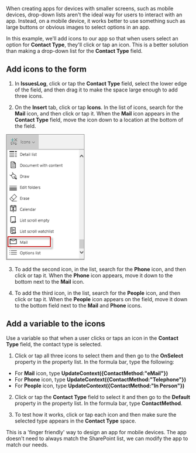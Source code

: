 <properties
   pageTitle="Add icons to forms | Microsoft PowerApps"
   description="Add icons to forms"
   services=""
   suite="powerapps"
   documentationCenter="na"
   authors="v-subohe"
   manager="anneta"
   editor=""
   tags=""/>

<tags
   ms.service="powerapps"
   ms.devlang="na"
   ms.topic="get-started-article"
   ms.tgt_pltfrm="na"
   ms.workload="na"
   ms.date="06/25/2017"
   ms.author="v-subohe"/>

When creating apps for devices with smaller screens, such as mobile devices, drop-down lists aren't the ideal way for users to interact with an app. Instead, on a mobile device, it works better to use something such as large buttons or obvious images to select options in an app.

In this example, we'll add icons to our app so that when users select an option for **Contact Type**, they'll click or tap an icon. This is a better solution than making a drop-down list for the **Contact Type** field.<!--Should it be 'card' instead of 'field? Audrie has been using both references in her videos' -->

## Add icons to the form ##
1. In **IssuesLog**, click or tap the **Contact Type** field, select the lower edge of the field, and then drag it to make the space large enough to add three icons.

2. On the **Insert** tab, click or tap **Icons**. In the list of icons, search for the **Mail** icon, and then click or tap it. When the **Mail** icon appears in the **Contact Type** field, move the icon down to a location at the bottom of the field.

  ![Add Mail icon](./media/learning-forms-add-icons/add-mail-icon.png)

3. To add the second icon, in the list, search for the **Phone** icon, and then click or tap it. When the **Phone** icon appears, move it down to the bottom next to the **Mail** icon.

4. To add the third icon, in the list, search for the **People** icon, and then click or tap it. When the **People** icon appears on the field, move it down to the bottom field next to the **Mail** and **Phone** icons.

## Add a variable to the icons
Use a variable so that when a user clicks or taps an icon in the **Contact Type** field, the contact type is selected.

1. Click or tap all three icons to select them and then go to the **OnSelect** property in the property list. In the formula bar, type the following:
  * For **Mail** icon, type **UpdateContext({ContactMethod:"eMail"})**
  * For **Phone** icon, type **UpdateContext({ContactMethod:"Telephone"})**
  * For **People** icon, type **UpdateContext({ContactMethod:"In Person"})**

2. Click or tap the **Contact Type** field to select it and then go to the **Default** property in the property list. In the formula bar, type **ContactMethod**.

3. To test how it works, click or tap each icon and then make sure the selected type appears in the **Contact Type** space.

This is a 'finger friendly' way to design an app for mobile devices. The app doesn't need to always match the SharePoint list, we can modify the app to match our needs.
